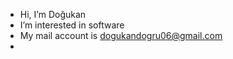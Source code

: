 -  Hi, I’m Doğukan
-  I’m interested in software
-  My mail account is dogukandogru06@gmail.com
-  

<!---
Dogrud/Dogrud is a ✨ special ✨ repository because its `README.md` (this file) appears on your GitHub profile.
You can click the Preview link to take a look at your changes.
--->
